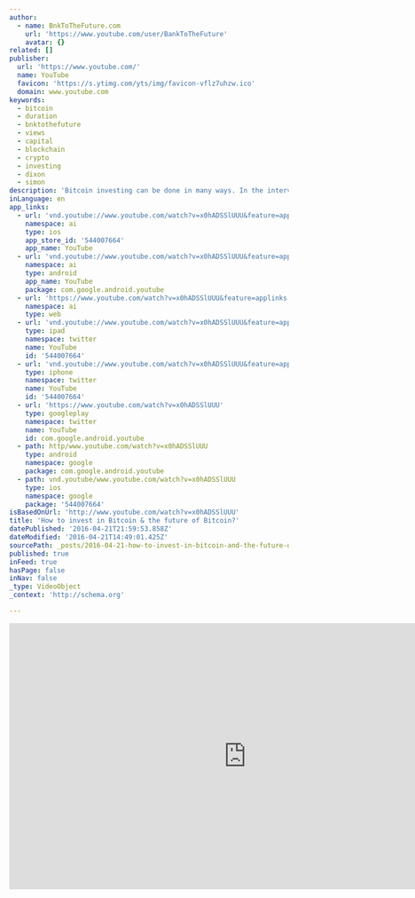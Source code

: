 ```yaml
---
author:
  - name: BnkToTheFuture.com
    url: 'https://www.youtube.com/user/BankToTheFuture'
    avatar: {}
related: []
publisher:
  url: 'https://www.youtube.com/'
  name: YouTube
  favicon: 'https://s.ytimg.com/yts/img/favicon-vflz7uhzw.ico'
  domain: www.youtube.com
keywords:
  - bitcoin
  - duration
  - bnktothefuture
  - views
  - capital
  - blockchain
  - crypto
  - investing
  - dixon
  - simon
description: 'Bitcoin investing can be done in many ways. In the interview for the Bitcoin Whale Club, Simon Dixon, CEO BnkToTheFuture.com, discusses the different opportu...'
inLanguage: en
app_links:
  - url: 'vnd.youtube://www.youtube.com/watch?v=x0hADSSlUUU&feature=applinks'
    namespace: ai
    type: ios
    app_store_id: '544007664'
    app_name: YouTube
  - url: 'vnd.youtube://www.youtube.com/watch?v=x0hADSSlUUU&feature=applinks'
    namespace: ai
    type: android
    app_name: YouTube
    package: com.google.android.youtube
  - url: 'https://www.youtube.com/watch?v=x0hADSSlUUU&feature=applinks'
    namespace: ai
    type: web
  - url: 'vnd.youtube://www.youtube.com/watch?v=x0hADSSlUUU&feature=applinks'
    type: ipad
    namespace: twitter
    name: YouTube
    id: '544007664'
  - url: 'vnd.youtube://www.youtube.com/watch?v=x0hADSSlUUU&feature=applinks'
    type: iphone
    namespace: twitter
    name: YouTube
    id: '544007664'
  - url: 'https://www.youtube.com/watch?v=x0hADSSlUUU'
    type: googleplay
    namespace: twitter
    name: YouTube
    id: com.google.android.youtube
  - path: http/www.youtube.com/watch?v=x0hADSSlUUU
    type: android
    namespace: google
    package: com.google.android.youtube
  - path: vnd.youtube/www.youtube.com/watch?v=x0hADSSlUUU
    type: ios
    namespace: google
    package: '544007664'
isBasedOnUrl: 'http://www.youtube.com/watch?v=x0hADSSlUUU'
title: 'How to invest in Bitcoin & the future of Bitcoin?'
datePublished: '2016-04-21T21:59:53.858Z'
dateModified: '2016-04-21T14:49:01.425Z'
sourcePath: _posts/2016-04-21-how-to-invest-in-bitcoin-and-the-future-of-bitcoin.md
published: true
inFeed: true
hasPage: false
inNav: false
_type: VideoObject
_context: 'http://schema.org'

---
```

<iframe src="http://cdn.embedly.com/widgets/media.html?src=https%3A%2F%2Fwww.youtube.com%2Fembed%2Fx0hADSSlUUU%3Ffeature%3Doembed&amp;url=https%3A%2F%2Fwww.youtube.com%2Fwatch%3Fv%3Dx0hADSSlUUU&amp;image=https%3A%2F%2Fi.ytimg.com%2Fvi%2Fx0hADSSlUUU%2Fhqdefault.jpg&amp;key=b7d04c9b404c499eba89ee7072e1c4f7&amp;type=text%2Fhtml&amp;schema=youtube" width="854" height="480" scrolling="no" frameborder="0" allowfullscreen="" style=""></iframe>